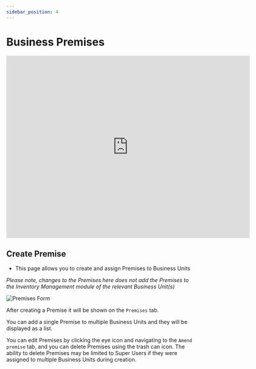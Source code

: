```yaml
---
sidebar_position: 4
---
```


# Business Premises

<iframe width="640" height="480" src="https://www.youtube.com/embed/QqtuLeDvs08" title="Business Premises" frameborder="0" allow="accelerometer; clipboard-write; encrypted-media; gyroscope; picture-in-picture; fullscreen"></iframe>

## Create Premise

+ This page allows you to create and assign Premises to Business Units

*Please note, changes to the Premises here does not add the Premises to the Inventory Management module of the relevant Business Unit(s)*

<img src="/img/DocImg/General Information/Our_IMS/Completed_Premises_Form.png" alt="Premises Form" class="center"/>

After creating a Premise it will be shown on the `Premises` tab. 

You can add a single Premise to multiple Business Units and they will be displayed as a list.

You can edit Premises by clicking the eye icon and navigating to the `Amend premise` tab, and you can delete Premises using the trash can icon. The ability to delete Premises may be limited to Super Users if they were assigned to multiple Business Units during creation.